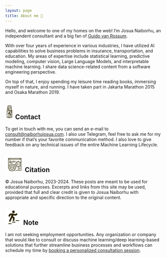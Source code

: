 ```yaml
---
layout: page
title: About me 👋
---
```



Hello, and welcome to one of my homes on the web! I’m Josua Naiborhu, an independent consultant and a big fan of [Guido van Rossum](https://en.wikipedia.org/wiki/Guido_van_Rossum).

With over four years of experience in various industries, I have utilized AI capabilities to solve business problems in insurance, transportation, and education. My areas of expertise include statistical learning, predictive modeling, computer vision, Large Language Models, and interpretable machine learning. I share data science-related content from a software engineering perspective.

On top of that, I enjoy spending my leisure time reading books, immersing myself in nature, and running. I have taken part in Jakarta Marathon 2015 and Osaka Marathon 2019.


## <img src="/assets/img/contact.png" height="50px"> Contact
To get in touch with me, you can send an e-mail to <consult@naiborhujosua.com>. I also use Telegram, feel free to ask me for my number if that’s your favorite communication method. I also love to give feedback on any technical issues of the entire Machine Learning Lifecycle.


## <img src="/assets/img/software.png" height="50px"> Citation
© Josua Naiborhu, 2023-2024. 
These posts are meant to be used for educational purposes. Excerpts and links from this site may be used, provided that full and clear credit is given to Josua Naiborhu with appropriate and specific direction to the original content.


## <img src="/assets/img/career.png" height="50px"> Note
I am not seeking employment opportunities. Any organization or company that would like to consult or discuss machine learning/deep learning-based solutions that further streamline business processes and workflows can schedule my time by [booking a personalized consultation session](https://calendly.com/naiborhujosua/60min?month=2024-05).
